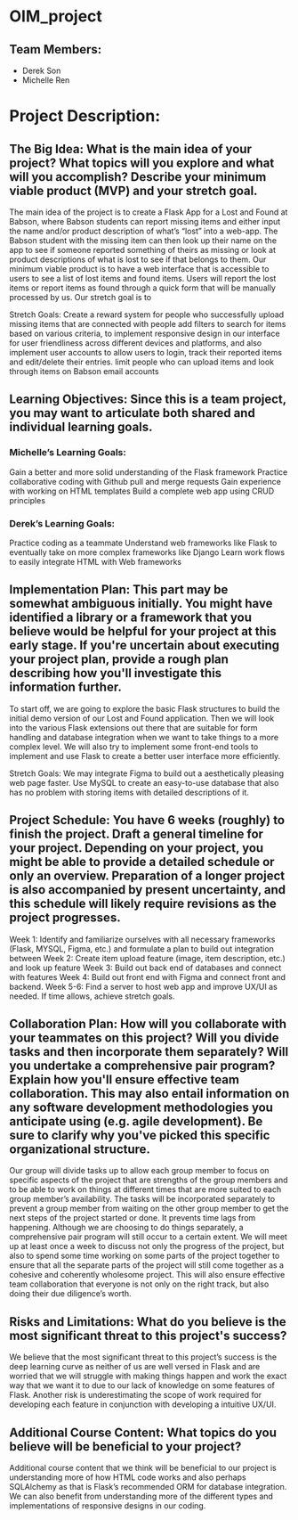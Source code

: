 # OIM_project

## Team Members:
- Derek Son
- Michelle Ren

# Project Description:

## The Big Idea: What is the main idea of your project? What topics will you explore and what will you accomplish? Describe your minimum viable product (MVP) and your stretch goal.

The main idea of the project is to create a Flask App for a Lost and Found at Babson, where Babson students can report missing items and either input the name and/or product description of what’s “lost” into a web-app. The Babson student with the missing item can then look up their name on the app to see if someone reported something of theirs as missing or look at product descriptions of what is lost to see if that belongs to them. Our minimum viable product is to have a web interface that is accessible to users to see a list of lost items and found items. Users will report the lost items or report items as found through a quick form that will be manually processed by us. Our stretch goal is to 

Stretch Goals:
Create a reward system for people who successfully upload missing items that are connected with people
add filters to search for items based on various criteria, to implement responsive design in our interface for user friendliness across different devices and platforms, and also implement user accounts to allow users to login, track their reported items and edit/delete their entries.
limit people who can upload items and look through items on Babson email accounts

## Learning Objectives: Since this is a team project, you may want to articulate both shared and individual learning goals.

### Michelle’s Learning Goals: 
Gain a better and more solid understanding of the Flask framework 
Practice collaborative coding with Github pull and merge requests
Gain experience with working on HTML templates 
Build a complete web app using CRUD principles

### Derek’s Learning Goals:
Practice coding as a teammate
Understand web frameworks like Flask to eventually take on more complex frameworks like Django
Learn work flows to easily integrate HTML with Web frameworks

## Implementation Plan: This part may be somewhat ambiguous initially. You might have identified a library or a framework that you believe would be helpful for your project at this early stage. If you're uncertain about executing your project plan, provide a rough plan describing how you'll investigate this information further.
To start off, we are going to explore the basic Flask structures to build the initial demo version of our Lost and Found application. Then we will look into the various Flask extensions out there that are suitable for form handling and database integration when we want to take things to a more complex level. We will also try to implement some front-end tools to implement and use Flask to create a better user interface more efficiently. 

Stretch Goals:
We may integrate Figma to build out a aesthetically pleasing web page faster. 
Use MySQL to create an easy-to-use database that also has no problem with storing items with detailed descriptions of it. 

## Project Schedule: You have 6 weeks (roughly) to finish the project. Draft a general timeline for your project. Depending on your project, you might be able to provide a detailed schedule or only an overview. Preparation of a longer project is also accompanied by present uncertainty, and this schedule will likely require revisions as the project progresses.

Week 1: Identify and familiarize ourselves with all necessary frameworks (Flask, MYSQL, Figma, etc.) and formulate a plan to build out integration between 
Week 2: Create item upload feature (image, item description, etc.) and look up feature
Week 3: Build out back end of databases and connect with features
Week 4: Build out front end with Figma and connect front and backend. 
Week 5-6: Find a server to host web app and improve UX/UI as needed. If time allows, achieve stretch goals.


## Collaboration Plan: How will you collaborate with your teammates on this project? Will you divide tasks and then incorporate them separately? Will you undertake a comprehensive pair program? Explain how you'll ensure effective team collaboration. This may also entail information on any software development methodologies you anticipate using (e.g. agile development). Be sure to clarify why you've picked this specific organizational structure.

Our group will divide tasks up to allow each group member to focus on specific aspects of the project that are strengths of the group members and to be able to work on things at different times that are more suited to each group member’s availability. The tasks will be incorporated separately to prevent a group member from waiting on the other group member to get the next steps of the project started or done. It prevents time lags from happening. Although we are choosing to do things separately, a comprehensive pair program will still occur to a certain extent. We will meet up at least once a week to discuss not only the progress of the project, but also to spend some time working on some parts of the project together to ensure that all the separate parts of the project will still come together as a cohesive and coherently wholesome project. This will also ensure effective team collaboration that everyone is not only on the right track, but also doing their due diligence’s worth. 

## Risks and Limitations: What do you believe is the most significant threat to this project's success?

We believe that the most significant threat to this project’s success is the deep learning curve as neither of us are well versed in Flask and are worried that we will struggle with making things happen and work the exact way that we want it to due to our lack of knowledge on some features of Flask. Another risk is underestimating the scope of work required for developing each feature in conjunction with developing a intuitive UX/UI.

## Additional Course Content: What topics do you believe will be beneficial to your project?

Additional course content that we think will be beneficial to our project is understanding more of how HTML code works and also perhaps SQLAlchemy as that is Flask’s recommended ORM for database integration. We can also benefit from understanding more of the different types and implementations of responsive designs in our coding. 
